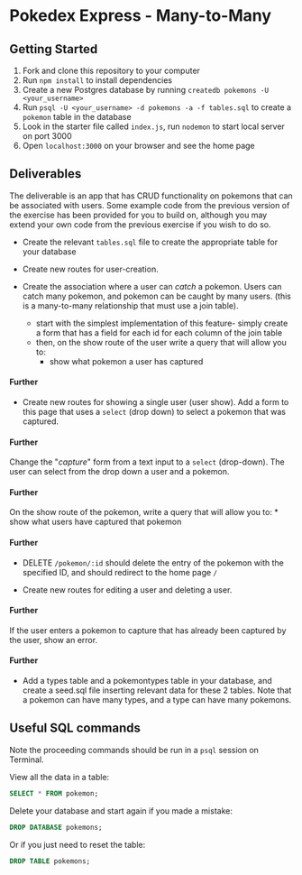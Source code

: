 # Pokedex Express - Many-to-Many

## Getting Started

1.  Fork and clone this repository to your computer
2.  Run `npm install` to install dependencies
3.  Create a new Postgres database by running `createdb pokemons -U <your_username>`
4.  Run `psql -U <your_username> -d pokemons -a -f tables.sql` to create a `pokemon` table in the database
5.  Look in the starter file called `index.js`, run `nodemon` to start local server on port 3000
6.  Open `localhost:3000` on your browser and see the home page

## Deliverables

The deliverable is an app that has CRUD functionality on pokemons that can be associated with users. Some example code from the previous version of the exercise has been provided for you to build on, although you may extend your own code from the previous exercise if you wish to do so.

* Create the relevant `tables.sql` file to create the appropriate table for your database

* Create new routes for user-creation.

* Create the association where a user can *catch* a pokemon. Users can catch many pokemon, and pokemon can be caught by many users. (this is a many-to-many relationship that must use a join table).
  - start with the simplest implementation of this feature- simply create a form that has a field for each id for each column of the join table
  - then, on the show route of the user write a query that will allow you to:
    * show what pokemon a user has captured

#### Further
* Create new routes for showing a single user (user show). Add a form to this page that uses a `select` (drop down) to select a pokemon that was captured.

#### Further
Change the "*capture*" form from a text input to a `select` (drop-down). The user can select from the drop down a user and a pokemon.

#### Further
On the show route of the pokemon, write a query that will allow you to:
    * show what users have captured that pokemon

#### Further

* DELETE `/pokemon/:id` should delete the entry of the pokemon with the specified ID, and should redirect to the home page `/`

* Create new routes for editing a user and deleting a user.

#### Further
If the user enters a pokemon to capture that has already been captured by the user, show an error.

#### Further

* Add a types table and a pokemontypes table in your database, and create a seed.sql file inserting relevant data for these 2 tables. Note that a pokemon can have many types, and a type can have many pokemons.

## Useful SQL commands

Note the proceeding commands should be run in a `psql` session on Terminal.

View all the data in a table:
```sql
SELECT * FROM pokemon;
```

Delete your database and start again if you made a mistake:
```sql
DROP DATABASE pokemons;
```

Or if you just need to reset the table:
```sql
DROP TABLE pokemons;
```
